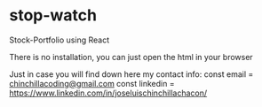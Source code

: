 # stop-watch
Stock-Portfolio using React

There is no installation, you can just open the html in your browser

Just in case you will find down here my contact info:
const email = chinchillacoding@gmail.com
const linkedin = https://www.linkedin.com/in/joseluischinchillachacon/